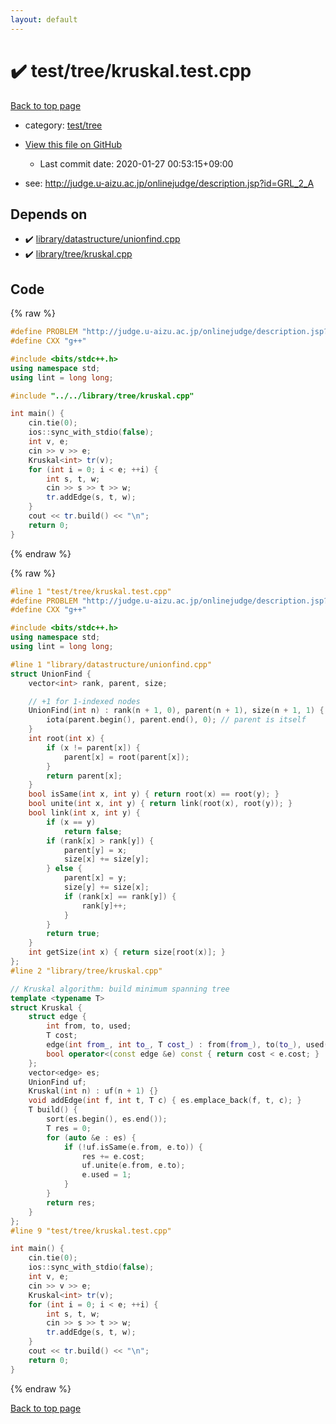 ```yaml
---
layout: default
---
```


<!-- mathjax config similar to math.stackexchange -->
<script type="text/javascript" async
  src="https://cdnjs.cloudflare.com/ajax/libs/mathjax/2.7.5/MathJax.js?config=TeX-MML-AM_CHTML">
</script>
<script type="text/x-mathjax-config">
  MathJax.Hub.Config({
    TeX: { equationNumbers: { autoNumber: "AMS" }},
    tex2jax: {
      inlineMath: [ ['$','$'] ],
      processEscapes: true
    },
    "HTML-CSS": { matchFontHeight: false },
    displayAlign: "left",
    displayIndent: "2em"
  });
</script>

<script type="text/javascript" src="https://cdnjs.cloudflare.com/ajax/libs/jquery/3.4.1/jquery.min.js"></script>
<script src="https://cdn.jsdelivr.net/npm/jquery-balloon-js@1.1.2/jquery.balloon.min.js" integrity="sha256-ZEYs9VrgAeNuPvs15E39OsyOJaIkXEEt10fzxJ20+2I=" crossorigin="anonymous"></script>
<script type="text/javascript" src="../../../assets/js/copy-button.js"></script>
<link rel="stylesheet" href="../../../assets/css/copy-button.css" />


# :heavy_check_mark: test/tree/kruskal.test.cpp

<a href="../../../index.html">Back to top page</a>

* category: <a href="../../../index.html#fbbf052ef5fff5555a3604bb69ffe38a">test/tree</a>
* <a href="{{ site.github.repository_url }}/blob/master/test/tree/kruskal.test.cpp">View this file on GitHub</a>
    - Last commit date: 2020-01-27 00:53:15+09:00


* see: <a href="http://judge.u-aizu.ac.jp/onlinejudge/description.jsp?id=GRL_2_A">http://judge.u-aizu.ac.jp/onlinejudge/description.jsp?id=GRL_2_A</a>


## Depends on

* :heavy_check_mark: <a href="../../../library/library/datastructure/unionfind.cpp.html">library/datastructure/unionfind.cpp</a>
* :heavy_check_mark: <a href="../../../library/library/tree/kruskal.cpp.html">library/tree/kruskal.cpp</a>


## Code

<a id="unbundled"></a>
{% raw %}
```cpp
#define PROBLEM "http://judge.u-aizu.ac.jp/onlinejudge/description.jsp?id=GRL_2_A"
#define CXX "g++"

#include <bits/stdc++.h>
using namespace std;
using lint = long long;

#include "../../library/tree/kruskal.cpp"

int main() {
    cin.tie(0);
    ios::sync_with_stdio(false);
    int v, e;
    cin >> v >> e;
    Kruskal<int> tr(v);
    for (int i = 0; i < e; ++i) {
        int s, t, w;
        cin >> s >> t >> w;
        tr.addEdge(s, t, w);
    }
    cout << tr.build() << "\n";
    return 0;
}
```
{% endraw %}

<a id="bundled"></a>
{% raw %}
```cpp
#line 1 "test/tree/kruskal.test.cpp"
#define PROBLEM "http://judge.u-aizu.ac.jp/onlinejudge/description.jsp?id=GRL_2_A"
#define CXX "g++"

#include <bits/stdc++.h>
using namespace std;
using lint = long long;

#line 1 "library/datastructure/unionfind.cpp"
struct UnionFind {
    vector<int> rank, parent, size;

    // +1 for 1-indexed nodes
    UnionFind(int n) : rank(n + 1, 0), parent(n + 1), size(n + 1, 1) {
        iota(parent.begin(), parent.end(), 0); // parent is itself
    }
    int root(int x) {
        if (x != parent[x]) {
            parent[x] = root(parent[x]);
        }
        return parent[x];
    }
    bool isSame(int x, int y) { return root(x) == root(y); }
    bool unite(int x, int y) { return link(root(x), root(y)); }
    bool link(int x, int y) {
        if (x == y)
            return false;
        if (rank[x] > rank[y]) {
            parent[y] = x;
            size[x] += size[y];
        } else {
            parent[x] = y;
            size[y] += size[x];
            if (rank[x] == rank[y]) {
                rank[y]++;
            }
        }
        return true;
    }
    int getSize(int x) { return size[root(x)]; }
};
#line 2 "library/tree/kruskal.cpp"

// Kruskal algorithm: build minimum spanning tree
template <typename T>
struct Kruskal {
    struct edge {
        int from, to, used;
        T cost;
        edge(int from_, int to_, T cost_) : from(from_), to(to_), used(0), cost(cost_) {}
        bool operator<(const edge &e) const { return cost < e.cost; }
    };
    vector<edge> es;
    UnionFind uf;
    Kruskal(int n) : uf(n + 1) {}
    void addEdge(int f, int t, T c) { es.emplace_back(f, t, c); }
    T build() {
        sort(es.begin(), es.end());
        T res = 0;
        for (auto &e : es) {
            if (!uf.isSame(e.from, e.to)) {
                res += e.cost;
                uf.unite(e.from, e.to);
                e.used = 1;
            }
        }
        return res;
    }
};
#line 9 "test/tree/kruskal.test.cpp"

int main() {
    cin.tie(0);
    ios::sync_with_stdio(false);
    int v, e;
    cin >> v >> e;
    Kruskal<int> tr(v);
    for (int i = 0; i < e; ++i) {
        int s, t, w;
        cin >> s >> t >> w;
        tr.addEdge(s, t, w);
    }
    cout << tr.build() << "\n";
    return 0;
}

```
{% endraw %}

<a href="../../../index.html">Back to top page</a>

